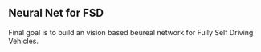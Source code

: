 ## Neural Net for FSD

Final goal is to build an vision based beureal network for Fully Self Driving Vehicles.
